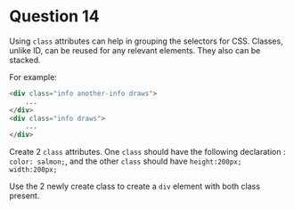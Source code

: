 # Question 14
Using `class` attributes can help in grouping the selectors for CSS. Classes, unlike ID, can be reused
for any relevant elements. They also can be stacked. 

For example:
```html
<div class="info another-info draws">
    ...
</div>
<div class="info draws">
    ...
</div>
```

Create 2 `class` attributes. 
One `class` should have the following declaration : `color: salmon;`, 
and the other `class` should have `height:200px; width:200px;`


Use the 2 newly create class to create a `div` element with both class present.